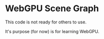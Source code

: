 # WebGPU Scene Graph

This code is not ready for others to use.

It's purpose (for now) is for learning WebGPU.
